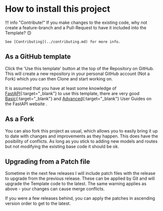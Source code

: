 # How to install this project

!!! info "Contribute!"
    If you make changes to the existing code, why not create a
    feature-branch and a Pull-Request to have it included into the Template? 😊

    See [Contributing](../contributing.md) for more info.

## As a GitHub template

Click the 'Use this template' button at the top of the Repository on GitHub.
This will create a new repository in your personal GitHub account (Not a Fork)
which you can then Clone and start working on.

It is assumed that you have at least some knowledge of
[FastAPI](https://fastapi.tiangolo.com/){:target="_blank"} to use this template,
there are very good
[Basic](https://fastapi.tiangolo.com/tutorial/){:target="_blank"} and
[Advanced](https://fastapi.tiangolo.com/advanced/){:target="_blank"} User Guides
on the FastAPI website .

## As a Fork

You can also fork this project as usual, which allows you to easily bring it up
to date with changes and improvements as they happen. This does have the
posibility of conflicts. As long as you stick to adding new models and routes
but not modifying the existing base code it should be ok.

## Upgrading from a Patch file

Sometime in the next few releases I will include patch files with the release to
upgrade from the previous release. These can be applied by Git and will upgrade
the Template code to the latest. The same warning applies as above - your
changes can cause merge conflicts.

If you were a few releases behind, you can apply the patches in ascending
version order to get to the latest.
